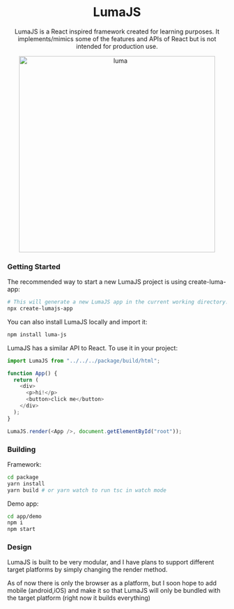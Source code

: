 <h1 align="center">LumaJS</h1>

<p align="center">
LumaJS is a React inspired framework created for learning purposes. It implements/mimics some of the features and APIs of React but is not intended for production use.
</p>

<p align="center">
  <img width="450" alt="luma" src="https://github.com/V01D-NULL/LumaJS/assets/58613685/2e6554ac-ec70-435d-97ee-30a46ff2e82b">
<p/>

### Getting Started

The recommended way to start a new LumaJS project is using create-luma-app:

```sh
# This will generate a new LumaJS app in the current working directory.
npx create-lumajs-app
```

You can also install LumaJS locally and import it:

```sh
npm install luma-js
```

LumaJS has a similar API to React. To use it in your project:

```ts
import LumaJS from "../../../package/build/html";

function App() {
  return (
    <div>
      <p>hi!</p>
      <button>click me</button>
    </div>
  );
}

LumaJS.render(<App />, document.getElementById("root"));
```

### Building

Framework:

```sh
cd package
yarn install
yarn build # or yarn watch to run tsc in watch mode
```

Demo app:

```sh
cd app/demo
npm i
npm start
```

### Design

LumaJS is built to be very modular, and I have plans to support different target platforms by simply changing the render method.

As of now there is only the browser as a platform, but I soon hope to add mobile (android,iOS) and make it so that LumaJS will only be bundled with the target platform (right now it builds everything)
